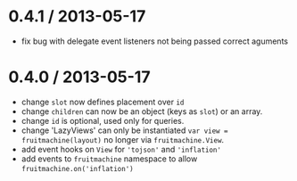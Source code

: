 0.4.1 / 2013-05-17
==================

  * fix bug with delegate event listeners not being passed correct aguments

0.4.0 / 2013-05-17
==================

  * change `slot` now defines placement over `id`
  * change `children` can now be an object (keys as `slot`) or an array.
  * change `id` is optional, used only for queries.
  * change 'LazyViews' can only be instantiated `var view = fruitmachine(layout)` no longer via `fruitmachine.View`.
  * add event hooks on `View` for `'tojson'` and `'inflation'`
  * add events to `fruitmachine` namespace to allow `fruitmachine.on('inflation')`